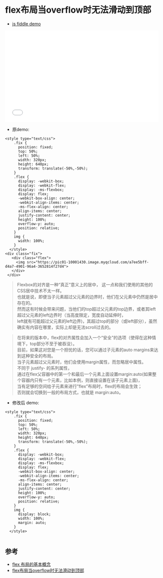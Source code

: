 # flex布局当overflow时无法滑动到顶部

- [js fiddle demo](https://jsfiddle.net/nickday/b8x75hso/1/)

<iframe width="100%" height="300" src="//jsfiddle.net/nickday/b8x75hso/1/embedded/" allowfullscreen="allowfullscreen" allowpaymentrequest frameborder="0"></iframe>

- 原demo: 
```
<style type="text/css">
    .fix {
      position: fixed;
      top: 50%;
      left: 50%;
      width: 320px;
      height: 640px;
      transform: translate(-50%,-50%);
    }
    .flex {
      display: -webkit-box;
      display: -webkit-flex;
      display: -ms-flexbox;
      display: flex;
      -webkit-box-align: center;
      -webkit-align-items: center;
      -ms-flex-align: center;
      align-items: center;
      justify-content: center;
      height: 100%;
      overflow-y: auto;
      position: relative;
    }
    img {
      width: 100%;
    }
  </style>
<div class="fix">
   <div class="flex">
     <img src="https://pic01-10001430.image.myqcloud.com/a7ee5bff-d4a7-4901-96a4-3652814f27d4">
   </div>
 </div>

```

>Flexbox的对齐是一种“真正”意义上的居中， 这一点和我们使用的其他的CSS居中技术不太一样。  
也就是说，即便当子元素超过父元素的边界时，他们在父元素中仍然是居中存在的。  
然而这有时候会带来问题，当他们的top超过父元素的top边界，或者其left超过父元素的left边界时（当高度限定，宽度自动延伸时，  
left就有可能超过父元素的left边界)，其超过top的部分（或left部分），虽然确实有内容在哪里，实际上却是无法scroll过去的。 
 
>在将来的版本中，flex的对齐属性会加入一个“安全”的选项（使得在这种情境下，top部分不至于被吞没）。  
目前，如果这对您是一个担忧的话，您可以通过子元素的auto margins来达到这种安全的布局。  
当子元素超过父元素时，他们会使用margin属性，而忽略居中属性。  
不同于 justify- 的系列属性，  
通过在flex父容器中的第一个和最后一个元素上面设置margin:auto(如果整个容器内只有一个元素，比如本例，则直接设置在该子元素上面)，  
当有足够的空间给子元素来进行”flex”布局时，flex的布局会生效；  
否则就会切换到一般的布局方式，也就是 margin:auto。  

- 修改后 demo:
```
<style type="text/css">
    .fix {
      position: fixed;
      top: 50%;
      left: 50%;
      width: 320px;
      height: 640px;
      transform: translate(-50%,-50%);
    }
    .flex {
      display: -webkit-box;
      display: -webkit-flex;
      display: -ms-flexbox;
      display: flex;
      -webkit-box-align: center;
      -webkit-align-items: center;
      -ms-flex-align: center;
      align-items: center;
      justify-content: center;
      height: 100%;
      overflow-y: auto;
      position: relative;
    }
    img {
      display: block;
      width: 100%;
      margin: auto;
    }
  </style>
  
```

## 参考
- [flex 布局的基本概念](https://developer.mozilla.org/zh-CN/docs/Web/CSS/CSS_Flexible_Box_Layout/Basic_Concepts_of_Flexbox)
- [flex布局当overflow时无法滑动到顶部](http://codingfishman.github.io/2016/05/21/flex%E5%B8%83%E5%B1%80%E5%BD%93overflow%E6%97%B6%E6%97%A0%E6%B3%95%E6%BB%91%E5%8A%A8%E5%88%B0%E9%A1%B6%E9%83%A8/)
